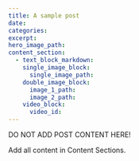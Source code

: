 ```yaml
---
title: A sample post
date:
categories:
excerpt:
hero_image_path:
content_section:
  - text_block_markdown:
    single_image_block:
      single_image_path:
    double_image_block:
      image_1_path:
      image_2_path:
    video_block:
      video_id:
---
```

DO NOT ADD POST CONTENT HERE!

Add all content in Content Sections.